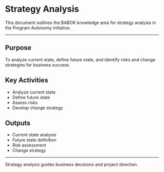 # Strategy Analysis

This document outlines the BABOK knowledge area for strategy analysis in the Program Autonomy initiative.

---

## Purpose
To analyze current state, define future state, and identify risks and change strategies for business success.

## Key Activities
- Analyze current state
- Define future state
- Assess risks
- Develop change strategy

## Outputs
- Current state analysis
- Future state definition
- Risk assessment
- Change strategy

---

Strategy analysis guides business decisions and project direction.
